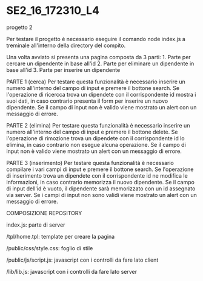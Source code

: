 # SE2_16_172310_L4
progetto 2

Per testare il progetto è necessario eseguire il comando node index.js a treminale all'interno della directory del compito.

Una volta avviato si presenta una pagina composta da 3 parti:
	1. Parte per cercare un dipendente in base all'id
	2. Parte per eliminare un dipendente in base all'id
	3. Parte per inserire un dipendente

PARTE 1 (cerca)
Per testare questa funzionalità è necessario inserire un numero all'interno del campo di input e premere il bottone search.
Se l'operazione di ricercca trova un dipendete con il corrispondente id mostra i suoi dati, in caso contrario presenta il form per inserire un nuovo dipendente.
Se il campo di input non è valido viene mostrato un alert con un messaggio di errore. 

PARTE 2 (elimina)
Per testare questa funzionalità è necessario inserire un numero all'interno del campo di input e premere il bottone delete.
Se l'operazione di rimozione trova un dipendete con il corrispondente id lo elimina, in caso contrario non esegue alcuna operazione.
Se il campo di input non è valido viene mostrato un alert con un messaggio di errore. 

PARTE 3 (inserimento)
Per testare questa funzionalità è necessario compilare i vari campi di input e premere il bottone search.
Se l'operazione di inserimento trova un dipendete con il corrispondente id ne modifica le informazioni, in caso contrario memorizza il nuovo dipendente.
Se il campo di input dell'id è vuoto, il dipendente sarà memorizzato con un id assegnato via server.
Se i campi di input non sono validi viene mostrato un alert con un messaggio di errore. 


COMPOSIZIONE REPOSITORY

index.js: parte di server

/tpl/home.tpl: template per creare la pagina

/public/css/style.css: foglio di stile

/public/js/script.js: javascript con i controlli da fare lato client

/lib/lib.js: javascript con i controlli da fare lato server
